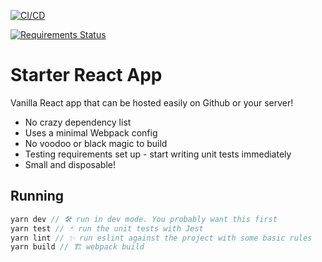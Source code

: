 [![CI/CD](https://github.com/sesamechicken/react-startup/actions/workflows/main.yml/badge.svg?branch=master)](https://github.com/sesamechicken/react-startup/actions/workflows/main.yml)

[![Requirements Status](https://requires.io/github/sesamechicken/react-startup/requirements.svg?branch=master)](https://requires.io/github/sesamechicken/react-startup/requirements/?branch=master)

# Starter React App

Vanilla React app that can be hosted easily on Github or your server!

- No crazy dependency list
- Uses a minimal Webpack config
- No voodoo or black magic to build
- Testing requirements set up - start writing unit tests immediately
- Small and disposable!

## Running

```js
yarn dev // 🛠 run in dev mode. You probably want this first
yarn test // 🃏 run the unit tests with Jest
yarn lint // ✨ run eslint against the project with some basic rules
yarn build // 🏗 webpack build
```

